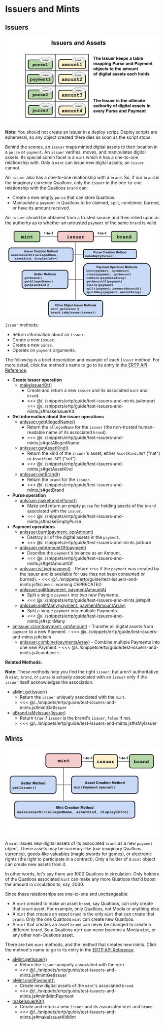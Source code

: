 # Issuers and Mints

## Issuers

![Issuer structure](./assets/issuers-and-assets.svg)

**Note**: You should not create an Issuer in a deploy script. Deploy scripts are ephemeral, so any object
created there dies as soon as the script stops.

Behind the scenes, an `issuer` maps minted digital assets to their location in a `purse`
or `payment`. An `issuer` verifies, moves, and manipulates digital assets.
Its special admin facet is a `mint` which it has a one-to-one
relationship with. Only a `mint` can issue new digital assets; an `issuer` cannot.

An `issuer` also has a one-to-one relationship with a `brand`. So, if
our `brand` is the imaginary currency Quatloos, only
the `issuer` in the one-to-one relationship with the Quatloos `brand`
can:

- Create a new empty `purse` that can store Quatloos.
- Manipulate a `payment` in Quatloos to be claimed, split, combined,
  burned, or have its amount received.

An `issuer` should be obtained from a trusted source and
then relied upon as the authority as to whether an untrusted `payment`
of the same `brand` is valid.

![Issuer methods](./assets/issuer1.svg)

`Issuer` methods:

- Return information about an `issuer`.
- Create a new `issuer`.
- Create a new `purse`.
- Operate on `payment` arguments.

The following is
a brief description and example of each `Issuer` method. For
more detail, click the method's name to go to its entry in the [ERTP
API Reference](/reference/ertp-api/).

- **Create issuer operation**
  - [makeIssuerKit()](/reference/ertp-api/issuer#makeissuerkit-allegedname-assetkind-displayinfo-optshutdownwithfailure-elementshape)
    - Create and return a new `issuer` and its associated `mint` and `brand`.
    - <<< @/../snippets/ertp/guide/test-issuers-and-mints.js#import
      <<< @/../snippets/ertp/guide/test-issuers-and-mints.js#makeIssuerKit
- **Get information about the issuer operations**
  - [anIssuer.getAllegedName()](/reference/ertp-api/issuer#anissuer-getallegedname)
    - Return the `allegedName` for the `issuer` (the non-trusted human-readable name of its associated `brand`).
    - <<< @/../snippets/ertp/guide/test-issuers-and-mints.js#getAllegedName
  - [anIssuer.getAssetKind()](/reference/ertp-api/issuer#anissuer-getassetkind)
    - Return the kind of the `issuer`'s asset; either `AssetKind.NAT` ("nat") or `AssetKind.SET` ("set").
    - <<< @/../snippets/ertp/guide/test-issuers-and-mints.js#getAssetKind
  - [anIssuer.getBrand()](/reference/ertp-api/issuer#anissuer-getbrand)
    - Return the `brand` for the `issuer`.
    - <<< @/../snippets/ertp/guide/test-issuers-and-mints.js#getBrand
- **Purse operation**
  - [anIssuer.makeEmptyPurse()](/reference/ertp-api/issuer#anissuer-makeemptypurse)
    - Make and return an empty `purse` for holding assets of the `brand` associated with the `issuer`.
    - <<< @/../snippets/ertp/guide/test-issuers-and-mints.js#makeEmptyPurse
- **Payment operations**
  - [anIssuer.burn(payment, optAmount)](/reference/ertp-api/issuer#anissuer-burn-payment-optamount)
    - Destroy all of the digital assets in the `payment`.
    - <<< @/../snippets/ertp/guide/test-issuers-and-mints.js#burn
  - [anIssuer.getAmountOf(payment)](/reference/ertp-api/issuer#anissuer-getamountof-payment)
    - Describe the `payment`'s balance as an Amount.
    - <<< @/../snippets/ertp/guide/test-issuers-and-mints.js#getAmountOf
  - [anIssuer.isLive(payment)](/reference/ertp-api/issuer#anissuer-islive-payment) - Return `true` if the `payment` was created by the issuer and is available for use (has not been consumed or burned). - <<< @/../snippets/ertp/guide/test-issuers-and-mints.js#isLive
    ::: warning DEPRECATED
  - [anIssuer.split(payment, paymentAmountA)](/reference/ertp-api/issuer#anissuer-split-payment-paymentamounta)
    - Split a single `payment` into two new Payments.
    - <<< @/../snippets/ertp/guide/test-issuers-and-mints.js#split
  - [anIssuer.splitMany(payment, paymentAmountArray)](/reference/ertp-api/issuer#anissuer-splitmany-payment-amountarray)
    - Split a single `payment` into multiple Payments.
    - <<< @/../snippets/ertp/guide/test-issuers-and-mints.js#splitMany
- [anIssuer.claim(payment, optAmount)](/reference/ertp-api/issuer#anissuer-claim-payment-optamount) - Transfer all digital assets from `payment` to a new Payment. - <<< @/../snippets/ertp/guide/test-issuers-and-mints.js#claim
  - [anIssuer.combine(paymentsArray)](/reference/ertp-api/issuer#anissuer-combine-paymentsarray-opttotalamount) - Combine multiple Payments into one new Payment. - <<< @/../snippets/ertp/guide/test-issuers-and-mints.js#combine
    :::

**Related Methods:**

**Note**: These methods help you find the right `issuer`, but aren't authoritative.
A `mint`, `brand`, or `purse` is actually associated with an `issuer` only if
the `issuer` itself acknowledges the association.

- [aMint.getIssuer()](/reference/ertp-api/mint#amint-getissuer)
  - Return the `issuer` uniquely associated with the `mint`.
  - <<< @/../snippets/ertp/guide/test-issuers-and-mints.js#mintGetIssuer
- [aBrand.isMyIssuer(issuer)](/reference/ertp-api/brand#abrand-ismyissuer-allegedissuer)
  - Return `true` if `issuer` is the brand's `issuer`, `false` if not.
  - <<< @/../snippets/ertp/guide/test-issuers-and-mints.js#isMyIssuer

## Mints

![Mint methods](./assets/mint.svg)

A `mint` issues new digital assets of its associated `brand` as a new
`payment` object. These assets may be currency-like (our imaginary
Quatloos currency), goods-like valuables (magic swords for games), or
electronic rights (the right to participate in a contract). Only a
holder of a `mint` object can create new assets from it.

In other words, let's say there
are 1000 Quatloos in circulation. Only holders of the Quatloos associated
`mint` can make any more Quatloos that'd boost the amount in circulation to, say, 2000.

Since these relationships are one-to-one and unchangeable:

- A `mint` created to make an asset `brand`, say Quatloos, can only create that `brand` asset.
  For example, only Quatloos, not Moola or anything else.
- A `mint` that creates an asset `brand` is the only `mint` that can create that `brand`. Only
  the one Quatloos `mint` can create new Quatloos.
- A `mint` that creates an asset `brand` can never be changed to create a different `brand`.
  So a Quatloos `mint` can never become a Moola `mint`, or any other non-Quatloos asset.

There are two `mint` methods, and the method that creates new mints. Click the method's name to go to its entry in the [ERTP
API Reference](/reference/ertp-api/index).

- [aMint.getIssuer()](/reference/ertp-api/mint#amint-getissuer)
  - Return the `issuer` uniquely associated with the `mint`.
  - <<< @/../snippets/ertp/guide/test-issuers-and-mints.js#mintGetIssuer
- [aMint.mintPayment()](/reference/ertp-api/mint#amint-mintpayment-newamount)
  - Create new digital assets of the `mint`'s associated `brand`.
  - <<< @/../snippets/ertp/guide/test-issuers-and-mints.js#mintMintPayment
- [makeIssuerKit()](/reference/ertp-api/issuer#makeissuerkit-allegedname-assetkind-displayinfo-optshutdownwithfailure-elementshape)
  - Create and return a new `issuer` and its associated `mint` and `brand`.
  - <<< @/../snippets/ertp/guide/test-issuers-and-mints.js#makeIssuerKitMint
